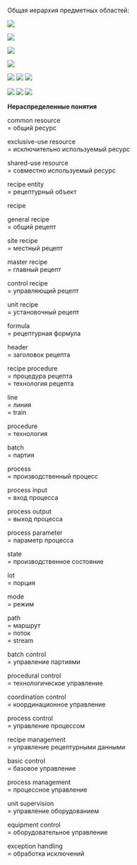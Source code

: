 Общая иерархия предметных областей:

![](images/pic1.png)

![](images/pic2.png)

![](images/pic3.png)

![](images/pic4.png)

![](images/pic5.png)
![](images/pic6.png)
![](images/pic7.png)

![](images/pic8.png)
![](images/pic9.png)
![](images/pic10.png)

**Нераспределенные понятия**

common resource  
= общий ресурс

exclusive-use resource  
= исключительно используемый ресурс

shared-use resource  
= совместно используемый ресурс

recipe entity  
= рецептурный объект

recipe  

general recipe  
= общий рецепт

site recipe  
= местный рецепт

master recipe  
= главный рецепт

control recipe  
= управляющий рецепт

unit recipe  
= установочный рецепт

formula  
= рецептурная формула

header  
= заголовок рецепта

recipe procedure  
= процедура рецепта  
= технология рецепта

line  
= линия  
= train

procedure  
= технология

batch  
= партия

process  
= производственный процесс

process input  
= вход процесса

process output  
= выход процесса

process parameter  
= параметр процесса

state  
= производственное состояние

lot  
= порция

mode  
= режим

path  
= маршрут  
= поток  
= stream

batch control  
= управление партиями

procedural control  
= технологическое управление

coordination control  
= координационное управление

process control  
= управление процессом

recipe management  
= управление рецептурными данными

basic control  
= базовое управление

process management  
= процессное управление

unit supervision  
= управление оборудованием

equipment control  
= оборудовательное управление

exception handling  
= обработка исключений
